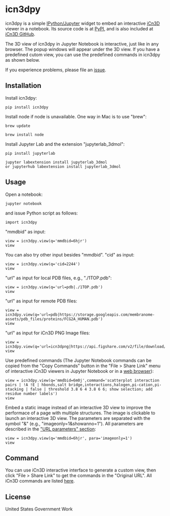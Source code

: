 icn3dpy
=======

icn3dpy is a simple [IPython/Jupyter](http://jupyter.org/) widget to
embed an interactive [iCn3D](https://github.com/ncbi/icn3d) viewer in a notebook. Its source code is at [PyPI](https://pypi.org/project/icn3dpy/), and is also included at [iCn3D GitHub](https://github.com/ncbi/icn3d/tree/master/jupyternotebook).

The 3D view of icn3dpy in Jupyter Notebook is interactive, just like in any browser. The popup windows will appear under the 3D view. If you have a predefined cutom view, you can use the predefined commands in icn3dpy as shown below.

If you experience problems, please file an [issue](https://github.com/ncbi/icn3d/issues).


Installation
------------

Install icn3dpy:

    pip install icn3dpy

Install node if node is unavailable. One way in Mac is to use "brew":

    brew update

    brew install node 

Install Jupyter Lab and the extension "jupyterlab_3dmol":

    pip install jupyterlab

    jupyter labextension install jupyterlab_3dmol
    or jupyterhub labextension install jupyterlab_3dmol



Usage
-----

Open a notebook:

    jupyter notebook

and issue Python script as follows:

    import icn3dpy

"mmdbid" as input:

    view = icn3dpy.view(q='mmdbid=6hjr')
    view

You can also try other input besides "mmdbid".
"cid" as input:

    view = icn3dpy.view(q='cid=2244')
    view

"url" as input for local PDB files, e.g., "./1TOP.pdb":

    view = icn3dpy.view(q='url=pdb|./1TOP.pdb')
    view

"url" as input for remote PDB files:

    view = icn3dpy.view(q='url=pdb|https://storage.googleapis.com/membranome-assets/pdb_files/proteins/FCG2A_HUMAN.pdb')
    view

"url" as input for iCn3D PNG Image files:

    view = icn3dpy.view(q='url=icn3dpng|https://api.figshare.com/v2/file/download/39125801')
    view

Use predefined commands (The Jupyter Notebook commands can be copied from the "Copy Commands" button in the "File > Share Link" menu of interactive iCn3D viewers in Jupyter Notebook or in a [web browser](https://www.ncbi.nlm.nih.gov/Structure/icn3d/?mmdbid=6m0j)):

    view = icn3dpy.view(q='mmdbid=6m0j',command='scatterplot interaction pairs | !A !E | hbonds,salt bridge,interactions,halogen,pi-cation,pi-stacking | false | threshold 3.8 6 4 3.8 6 6; show selection; add residue number labels')
    view

Embed a static image instead of an interactive 3D view to improve the performace of a page with multiple structures. The image is clickable to launch an interactive 3D view. The parameters are separated with the symbol "&" (e.g., "imageonly=1&showanno=1"). All parameters are described in the ["URL parameters" section](https://www.ncbi.nlm.nih.gov/Structure/icn3d/icn3d.html#parameters):

    view = icn3dpy.view(q='mmdbid=6hjr', para='imageonly=1')
    view

Command
-------

You can use iCn3D interactive interface to generate a custom view, then click "File > Share Link" to get the commands in the "Original URL". All iCn3D commands are listed [here](https://www.ncbi.nlm.nih.gov/Structure/icn3d/icn3d.html#commands).


License
-------

United States Government Work


